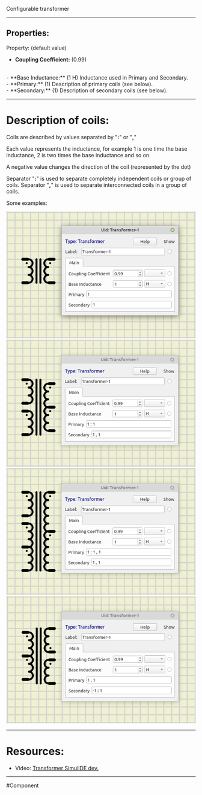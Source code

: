 Configurable transformer

---

## Properties:

Property: (default value)

- **Coupling Coefficient:** (0.99)
<br>
- **Base Inductance:** (1 H)
   Inductance used in Primary and Secondary.
<br>
- **Primary:** (1)
   Description of primary coils (see below).
<br>
- **Secondary:** (1)
   Description of secondary coils (see below).

---

# Description of coils:

Coils are described by values separated by "**:**" or "**,**"

Each value represents the inductance, for example 1 is one time the base inductance, 2 is two times the base inductance and so on.

A negative value changes the direction of the coil (represented by the dot)

Separator "**:**" is used to separate completely independent coils or group of coils.
Separator "**,**" is used to separate interconnected coils in a group of coils.

Some examples:

![trafo0](images/trafo0.png)
![trafo1](images/trafo1.png)
![trafo2](images/trafo2.png)
![trafo3](images/trafo3.png)

---

# Resources:

- Video: [Transformer SimulIDE dev.](https://www.youtube.com/watch?v=s5aSr4GfpiM)

---

#Component 